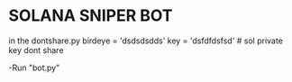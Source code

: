 # SOLANA SNIPER BOT

in the dontshare.py
birdeye = 'dsdsdsdds'
key = 'dsfdfdsfsd' # sol private key dont share

-Run "bot.py"
